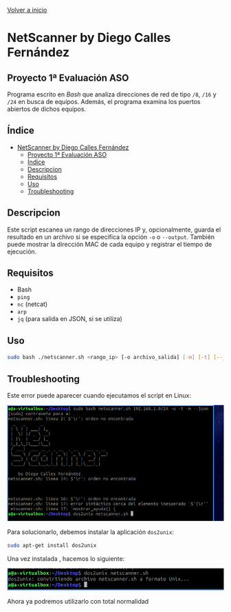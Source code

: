 [Volver a inicio](../index.md)

# NetScanner by Diego Calles Fernández
## Proyecto 1ª Evaluación ASO

Programa escrito en *Bash* que analiza direcciones de red de tipo `/8`, `/16` y `/24` en busca de equipos. Además, el programa examina los puertos abiertos de dichos equipos.

## Índice

- [NetScanner by Diego Calles Fernández](#netscanner-by-diego-calles-fernández)
  - [Proyecto 1ª Evaluación ASO](#proyecto-1ª-evaluación-aso)
  - [Índice](#índice)
  - [Descripcion](#descripcion)
  - [Requisitos](#requisitos)
  - [Uso](#uso)
  - [Troubleshooting](#troubleshooting)

## Descripcion

Este script escanea un rango de direcciones IP y, opcionalmente, guarda el resultado en un archivo si se especifica la opción `-o` o `--output`. También puede mostrar la dirección MAC de cada equipo y registrar el tiempo de ejecución.


## Requisitos
- Bash
- `ping`
- `nc` (netcat)
- `arp`
- `jq` (para salida en JSON, si se utiliza)


## Uso
```bash
sudo bash ./netscanner.sh <rango_ip> [-o archivo_salida] [-m] [-t] [--json]

```



## Troubleshooting

Este error puede aparecer cuando ejecutamos el script en Linux:

![Error en Linux](imagenes/Probar_script_en_Linux.png)

Para solucionarlo, debemos instalar la aplicación `dos2unix`:

```bash
sudo apt-get install dos2unix
```

Una vez instalada , hacemos lo siguiente:

![Dos2Unix](imagenes/dos2unix.png)

Ahora ya podremos utilizarlo con total normalidad